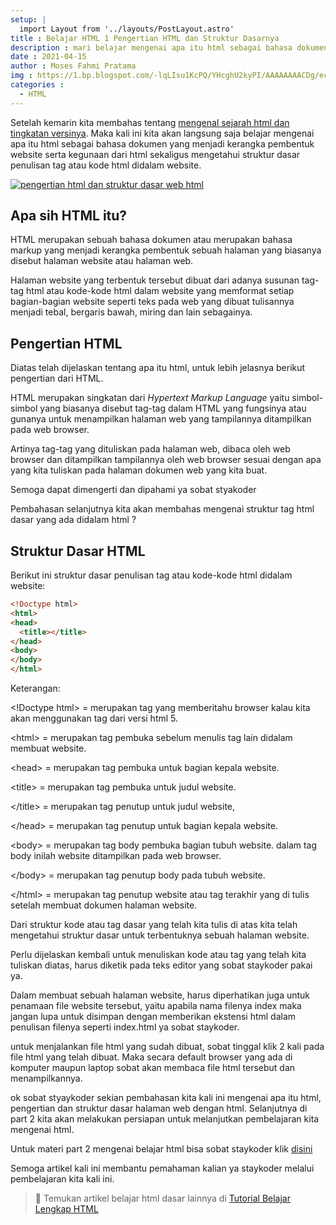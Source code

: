 ```yaml
---
setup: |
  import Layout from '../layouts/PostLayout.astro'
title : Belajar HTML 1 Pengertian HTML dan Struktur Dasarnya
description : mari belajar mengenai apa itu html sebagai bahasa dokumen yang menjadi kerangka pembentuk website dan struktur dasarnya.
date : 2021-04-15
author : Moses Fahmi Pratama
img : https://1.bp.blogspot.com/-lqLIsu1KcPQ/YHcghU2kyPI/AAAAAAAACDg/ecNBv6EJ_48BPrOTGi-U-9Mnh_xWLH5rACNcBGAsYHQ/s16000/pengertian-html-dan-struktur-dasar-html.jpg
categories : 
  - HTML
---
```


Setelah kemarin kita membahas tentang [mengenal sejarah html dan tingkatan versinya](https://staykoding.pages.dev/sejarah-html-dan-perkembangannya.html). Maka kali ini kita akan langsung saja belajar mengenai apa itu html sebagai bahasa dokumen yang menjadi kerangka pembentuk website serta kegunaan dari html sekaligus mengetahui struktur dasar penulisan tag atau kode html didalam website.

[![pengertian html dan struktur dasar web html](https://1.bp.blogspot.com/-lqLIsu1KcPQ/YHcghU2kyPI/AAAAAAAACDg/ecNBv6EJ_48BPrOTGi-U-9Mnh_xWLH5rACNcBGAsYHQ/s16000/pengertian-html-dan-struktur-dasar-html.jpg "pengertian html dan struktur dasar web html")](https://1.bp.blogspot.com/-lqLIsu1KcPQ/YHcghU2kyPI/AAAAAAAACDg/ecNBv6EJ_48BPrOTGi-U-9Mnh_xWLH5rACNcBGAsYHQ/s1280/pengertian-html-dan-struktur-dasar-html.jpg)

  

Apa sih HTML itu?
-----------------

HTML merupakan sebuah bahasa dokumen atau merupakan bahasa markup yang menjadi kerangka pembentuk sebuah halaman yang biasanya disebut halaman website atau halaman web.

Halaman website yang terbentuk tersebut dibuat dari adanya susunan tag-tag html atau kode-kode html dalam website yang memformat setiap bagian-bagian website seperti teks pada web yang dibuat tulisannya menjadi tebal, bergaris bawah, miring dan lain sebagainya.

Pengertian HTML
---------------

Diatas telah dijelaskan tentang apa itu html, untuk lebih jelasnya berikut pengertian dari HTML.

HTML merupakan singkatan dari _Hypertext Markup Language_ yaitu simbol-simbol yang biasanya disebut tag-tag dalam HTML yang fungsinya atau gunanya untuk menampilkan halaman web yang tampilannya ditampilkan pada web browser.

Artinya tag-tag yang dituliskan pada halaman web, dibaca oleh web browser dan ditampilkan tampilannya oleh web browser sesuai dengan apa yang kita tuliskan pada halaman dokumen web yang kita buat.

Semoga dapat dimengerti dan dipahami ya sobat styakoder

Pembahasan selanjutnya kita akan membahas mengenai struktur tag html dasar yang ada didalam html ?

Struktur Dasar HTML
-------------------

Berikut ini struktur dasar penulisan tag atau kode-kode html didalam website:

```html
<!Doctype html>
<html>    
<head>        
  <title></title>    
</head>    
<body>    
</body>
</html>
```

Keterangan:

&lt;!Doctype html&gt; = merupakan tag yang memberitahu browser kalau kita akan menggunakan tag dari versi html 5.

&lt;html&gt; = merupakan tag pembuka sebelum menulis tag lain didalam membuat website.

&lt;head&gt; = merupakan tag pembuka untuk bagian kepala website.

&lt;title&gt; = merupakan tag pembuka untuk judul website.

&lt;/title&gt; = merupakan tag penutup untuk judul website,

&lt;/head&gt; = merupakan tag penutup untuk bagian kepala website.

&lt;body&gt; = merupakan tag body pembuka bagian tubuh website. dalam tag body inilah website ditampilkan pada web browser.

&lt;/body&gt; = merupakan tag penutup body pada tubuh website.

&lt;/html&gt; = merupakan tag penutup website atau tag terakhir yang di tulis setelah membuat dokumen halaman website.

  

Dari struktur kode atau tag dasar yang telah kita tulis di atas kita telah mengetahui struktur dasar untuk terbentuknya sebuah halaman website.

Perlu dijelaskan kembali untuk menuliskan kode atau tag yang telah kita tuliskan diatas, harus diketik pada teks editor yang sobat staykoder pakai ya.

Dalam membuat sebuah halaman website, harus diperhatikan juga untuk penamaan file website tersebut, yaitu apabila nama filenya index maka jangan lupa untuk disimpan dengan memberikan ekstensi html dalam penulisan filenya seperti index.html ya sobat staykoder.

untuk menjalankan file html yang sudah dibuat, sobat tinggal klik 2 kali pada file html yang telah dibuat. Maka secara default browser yang ada di komputer maupun laptop sobat akan membaca file html tersebut dan menampilkannya.

ok sobat styaykoder sekian pembahasan kita kali ini mengenai apa itu html, pengertian dan struktur dasar halaman web dengan html. Selanjutnya di part 2 kita akan melakukan persiapan untuk melanjutkan pembelajaran kita mengenai html.

Untuk materi part 2 mengenai belajar html bisa sobat staykoder klik [disini](https://www.staykoding.com/2022/01/apa-itu-tag-atribut-dan-elemen-html.html)

Semoga artikel kali ini membantu pemahaman kalian ya staykoder melalui pembelajaran kita kali ini.

> 📖 Temukan artikel belajar html dasar lainnya di [Tutorial Belajar Lengkap HTML](https://www.staykoding.com/p/tutorial-lengkap-belajar-html.html)